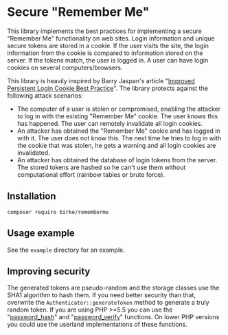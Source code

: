 # Secure "Remember Me"
This library implements the best practices for implementing a secure
"Remember Me" functionality on web sites. Login information and unique secure 
tokens are stored in a cookie. If the user visits the site, the login information 
from the cookie is compared to information stored on the server. If the tokens 
match, the user is logged in. A user can have login cookies on several 
computers/browsers.

This library is heavily inspired by Barry Jaspan's article
"[Improved Persistent Login Cookie Best Practice][1]". The library protects
against the following attack scenarios:

 - The computer of a user is stolen or compromised, enabling the attacker to log
   in with the existing "Remember Me" cookie. The user knows this has happened.
   The user can remotely invalidate all login cookies.
 - An attacker has obtained the "Remember Me" cookie and has logged in with it.
   The user does not know this. The next time he tries to log in with the cookie
   that was stolen, he gets a warning and all login cookies are invalidated.
 - An attacker has obtained the database of login tokens from the server. The 
   stored tokens are hashed so he can't use them without computational effort
   (rainbow tables or brute force).

## Installation

	composer require birke/rememberme

## Usage example
See the `example` directory for an example.

## Improving security
The generated tokens are pseudo-random and the storage classes use the SHA1 algorithm
to hash them. If you need better security than that, overwrite the
`Authenticator::generateToken` method to generate a truly random token. If you are
using PHP >=5.5 you can use the "[password_hash][2]" and "[password_verify][3]" functions.
On lower PHP versions you could use the userland implementations of these functions.

[1]: http://jaspan.com/improved%5Fpersistent%5Flogin%5Fcookie%5Fbest%5Fpractice
[2]: http://www.php.net/manual/en/function.password-hash.php
[3]: http://www.php.net/manual/en/function.password-verify.php
